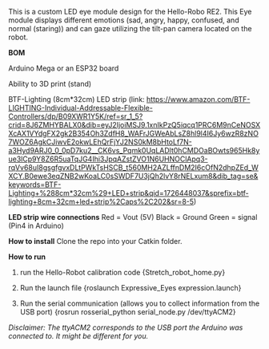 This is a custom LED eye module design for the Hello-Robo RE2. This Eye module displays different emotions (sad, angry, happy, confused, and normal (staring)) and can gaze utilizing the tilt-pan camera located on the robot. 

**BOM** 

Arduino Mega or an ESP32 board

Ability to 3D print (stand)

BTF-Lighting (8cm*32cm) LED strip (link: https://www.amazon.com/BTF-LIGHTING-Individual-Addressable-Flexible-Controllers/dp/B09XWR1Y5K/ref=sr_1_5?crid=8J6ZMHYBALX0&dib=eyJ2IjoiMSJ9.1xnIkPzQ5iqcq1PRC6M9nCeNOSXXcAX1VYdgFX2gk2B354Oh3ZdfH8_WAFrJGWeAbLsZ8hl9l4I6Jy6wzR8zNO7WOZ6AgkCJiwvE2okwLEhQrFjYJ2NS0kM8bHtoLf7N-a3Hyd9ARJ0_0_0pD7ku2__CK6vs_Pqmk0UqLADlt0hCMDOaBOwts965Hk8yue3lCp9Y8Z6R5uaTqJG4Ihi3JpqAZstZVO1N6UHNOClApq3-rqVv68uI8gsgfgvxDLtPWkTsHSCB_t560MH2AZLffnDM2I6cOfN2dhpZEd_WXCY.B0ewe3eqZNB2wKoaLC0sSWDF7U3jQh2lvY8rNELxum8&dib_tag=se&keywords=BTF-Lighting+%288cm*32cm%29+LED+strip&qid=1726448037&sprefix=btf-lighting+8cm+32cm+led+strip%2Caps%2C202&sr=8-5)

**LED strip wire connections** 
Red = Vout (5V)
Black = Ground 
Green = signal (Pin4 in Arduino)

**How to install** 
Clone the repo into your Catkin folder.

**How to run**

1) run the Hello-Robot calibration code 
{Stretch_robot_home.py}

2) Run the launch file 
{roslaunch Expressive_Eyes expression.launch}

3) Run the serial communication (allows you to collect information from the USB port)
{rosrun rosserial_python serial_node.py /dev/ttyACM2}

*Disclaimer: The ttyACM2 corresponds to the USB port the Arduino was connected to. It might be different for you.*
